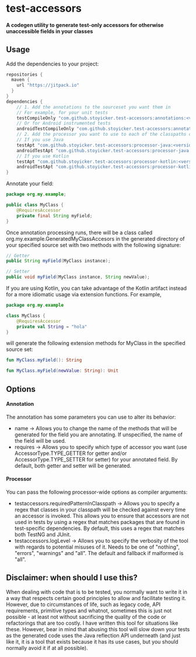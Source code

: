 # test-accessors
#### A codegen utility to generate test-only accessors for otherwise unaccessible fields in your classes
## Usage
Add the dependencies to your project:
```groovy
repositories {
  maven {
    url "https://jitpack.io"
  }
}
dependencies {
    // 1. Add the annotations to the sourceset you want them in
    // For example, for your unit tests
    testCompileOnly "com.github.stoyicker.test-accessors:annotations:<version>"
    // Or for Android instrumented tests
    androidTestCompileOnly "com.github.stoyicker.test-accessors:annotations:<version>"
    // 2. Add the processor you want to use to each of the classpaths corresponding to those you put the annotations in
    // If you use Java
    testApt "com.github.stoyicker.test-accessors:processor-java:<version>"
    androidTestApt "com.github.stoyicker.test-accessors:processor-java:<version>"
    // If you use Kotlin
    testApt "com.github.stoyicker.test-accessors:processor-kotlin:<version>"
    androidTestApt "com.github.stoyicker.test-accessors:processor-kotlin:<version>"
}
```
Annotate your field:
```java
package org.my.example;

public class MyClass {
    @RequiresAccessor
    private final String myField;
}
```
Once annotation processing runs, there will be a class called org.my.example.GeneratedMyClassAccesors in the generated 
directory of your specified source set with two methods with the following signature:
```java
// Getter
public String myField(MyClass instance);

// Setter
public void myField(MyClass instance, String newValue);
```
If you are using Kotlin, you can take advantage of the Kotlin artifact instead for a more idiomatic usage via extension
functions. For example,
```kotlin
package org.my.example

class MyClass {
    @RequiresAccessor
    private val String = "hola"
}
```
will generate the following extension methods for MyClass in the specified source set:
```kotlin
fun MyClass.myField(): String

fun MyClass.myField(newValue: String): Unit
```
## Options
#### Annotation
The annotation has some parameters you can use to alter its behavior:
* name -> Allows you to change the name of the methods that will be generated for the field you are annotating. If 
unspecified, the name of the field will be used.
* requires -> Allows you to specify which type of accessor you want (use AccessorType.TYPE_GETTER for getter and/or
AccessorType.TYPE_SETTER for setter) for your annotated field. By default, both getter and setter will be generated.
#### Processor
You can pass the following processor-wide options as compiler arguments:
* testaccessors.requiredPatternInClasspath -> Allows you to specify a regex that classes in your classpath will be 
checked against every time an accessor is invoked. This allows you to ensure that accessors are not used in tests by 
using a regex that matches packages that are found in test-specific dependencies. By default, this uses a regex that 
matches both TestNG and JUnit.
* testaccessors.logLevel -> Allows you to specify the verbosity of the tool with regards to potential misuses of it. 
Needs to be one of "nothing", "errors", "warnings" and "all". The default and fallback if malformed is "all".
## Disclaimer: when should I use this?
When dealing with code that is to be tested, you normally want to write it in a way that respects certain good 
principles to allow and facilitate testing it. However, due to circumstances of life, such as legacy code, 
API requirements, primitive types and whatnot, sometimes this is just not possible - at least not without sacrificing 
the quality of the code or refactorings that are too costly.
I have written this tool for situations like these. However, bear in mind that abusing this tool will slow down your 
tests as the generated code uses the Java reflection API underneath (and just like it, it is a tool that exists because 
it has its use cases, but you should normally avoid it if at all possible).
